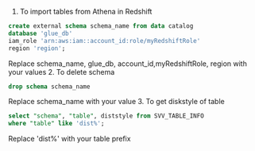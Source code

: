 1. To import tables from Athena in Redshift
```sql
create external schema schema_name from data catalog 
database 'glue_db' 
iam_role 'arn:aws:iam::account_id:role/myRedshiftRole' 
region 'region';
```
Replace schema_name, glue_db, account_id,myRedshiftRole, region with your values
2. To delete schema 
```sql
drop schema schema_name
```
Replace schema_name with your value
3. To get diskstyle of table
```sql
select "schema", "table", diststyle from SVV_TABLE_INFO
where "table" like 'dist%';
```
Replace 'dist%' with your table prefix
